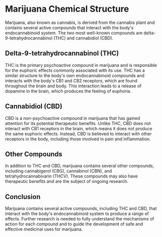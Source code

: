 # Marijuana Chemical Structure

Marijuana, also known as cannabis, is derived from the cannabis plant and contains several active compounds that interact with the body's endocannabinoid system. The two most well-known compounds are delta-9-tetrahydrocannabinol (THC) and cannabidiol (CBD).

## Delta-9-tetrahydrocannabinol (THC)

THC is the primary psychoactive compound in marijuana and is responsible for the euphoric effects commonly associated with its use. THC has a similar structure to the body's own endocannabinoid compounds and interacts with the body's CB1 and CB2 receptors, which are found throughout the brain and body. This interaction leads to a release of dopamine in the brain, which produces the feeling of euphoria.

## Cannabidiol (CBD)

CBD is a non-psychoactive compound in marijuana that has gained attention for its potential therapeutic benefits. Unlike THC, CBD does not interact with CB1 receptors in the brain, which means it does not produce the same euphoric effects. Instead, CBD is believed to interact with other receptors in the body, including those involved in pain and inflammation.

## Other Compounds

In addition to THC and CBD, marijuana contains several other compounds, including cannabigerol (CBG), cannabinol (CBN), and tetrahydrocannabivarin (THCV). These compounds may also have therapeutic benefits and are the subject of ongoing research.

## Conclusion

Marijuana contains several active compounds, including THC and CBD, that interact with the body's endocannabinoid system to produce a range of effects. Further research is needed to fully understand the mechanisms of action for each compound and to guide the development of safe and effective medicinal uses for marijuana.
